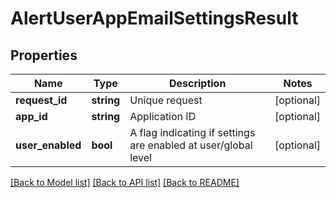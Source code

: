 # AlertUserAppEmailSettingsResult

## Properties
Name | Type | Description | Notes
------------ | ------------- | ------------- | -------------
**request_id** | **string** | Unique request | [optional] 
**app_id** | **string** | Application ID | [optional] 
**user_enabled** | **bool** | A flag indicating if settings are enabled at user/global level | [optional] 

[[Back to Model list]](../README.md#documentation-for-models) [[Back to API list]](../README.md#documentation-for-api-endpoints) [[Back to README]](../README.md)


